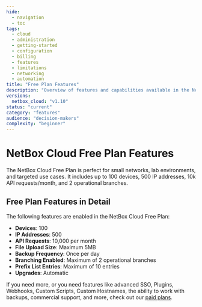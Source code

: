 ```yaml
---
hide:
  - navigation
  - toc
tags:
  - cloud
  - administration
  - getting-started
  - configuration
  - billing
  - features
  - limitations
  - networking
  - automation
title: "Free Plan Features"
description: "Overview of features and capabilities available in the NetBox Cloud Free Plan, including limitations and upgrade options."
versions:
  netbox_cloud: "v1.10"
status: "current"
category: "features"
audience: "decision-makers"
complexity: "beginner"
---
```


# NetBox Cloud Free Plan Features

The NetBox Cloud Free Plan is perfect for small networks, lab environments, and targeted use cases. It includes up to 100 devices, 500 IP addresses, 10k API requests/month, and 2 operational branches. 

## Free Plan Features in Detail

The following features are enabled in the NetBox Cloud Free Plan: 

- **Devices**: 100
- **IP Addresses**: 500
- **API Requests**: 10,000 per month
- **File Upload Size**: Maximum 5MB 
- **Backup Frequency**: Once per day
- **Branching Enabled**: Maximum of 2 operational branches
- **Prefix List Entries**: Maximum of 10 entries
- **Upgrades**: Automatic

If you need more, or you need features like advanced SSO, Plugins, Webhooks, Custom Scripts, Custom Hostnames, the ability to work with backups, commercial support, and more, check out our [paid plans](https://netboxlabs.com/pricing/).
